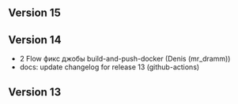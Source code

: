 ## Version 15


## Version 14
- 2 Flow фикс джобы build-and-push-docker (Denis (mr_dramm))
- docs: update changelog for release 13 (github-actions)

## Version 13
